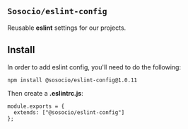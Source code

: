 ## `Sosocio/eslint-config`

Reusable **eslint** settings for our projects.

## Install

In order to add eslint config, you'll need to do the following:

```
npm install @sosocio/eslint-config@1.0.11
```

Then create a **.eslintrc.js**:

```JS
module.exports = {
  extends: ["@sosocio/eslint-config"]
};
```